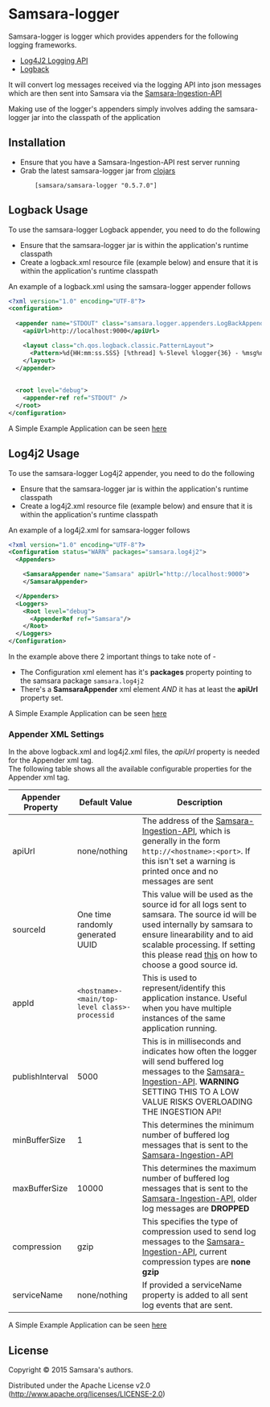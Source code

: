 # Samsara-logger
Samsara-logger is logger which provides appenders for the following logging frameworks.  
* [Log4J2 Logging API](http://logging.apache.org/log4j/2.x/)   
* [Logback](http://logback.qos.ch/)   


It will convert log messages received via the logging API into json messages which are then sent into Samsara via the [Samsara-Ingestion-API](https://github.com/samsara/samsara/ingestion-api)

Making use of the logger's appenders simply involves adding the samsara-logger jar into the classpath of the application

## Installation
* Ensure that you have a Samsara-Ingestion-API rest server running
* Grab the latest samsara-logger jar from [clojars](https://clojars.org/samsara/samsara-logger)
  ```
      [samsara/samsara-logger "0.5.7.0"]
  ```


## Logback Usage
To use the samsara-logger Logback appender, you need to do the following
 - Ensure that the samsara-logger jar is within the application's runtime classpath
 - Create a logback.xml resource file (example below) and ensure that it is within the application's runtime classpath

An example of a logback.xml using the samsara-logger appender follows
```xml
<?xml version="1.0" encoding="UTF-8"?>
<configuration>
 
  <appender name="STDOUT" class="samsara.logger.appenders.LogBackAppender">
    <apiUrl>http://localhost:9000</apiUrl>  

    <layout class="ch.qos.logback.classic.PatternLayout">
      <Pattern>%d{HH:mm:ss.SSS} [%thread] %-5level %logger{36} - %msg%n</Pattern>
    </layout>
  </appender>
   
 
  <root level="debug">
    <appender-ref ref="STDOUT" />
  </root>
</configuration>
```

A Simple Example Application can be seen [here](./examples/logback/README.md)   


## Log4j2 Usage
To use the samsara-logger Log4j2 appender, you need to do the following
 - Ensure that the samsara-logger jar is within the application's runtime classpath
 - Create a log4j2.xml resource file (example below) and ensure that it is within the application's runtime classpath

An example of a log4j2.xml for samsara-logger follows
```xml
<?xml version="1.0" encoding="UTF-8"?>
<Configuration status="WARN" packages="samsara.log4j2">
  <Appenders>

    <SamsaraAppender name="Samsara" apiUrl="http://localhost:9000">
    </SamsaraAppender>

  </Appenders>
  <Loggers>
    <Root level="debug">
      <AppenderRef ref="Samsara"/>
    </Root>
  </Loggers>
</Configuration>
```

In the example above there 2 important things to take note of -
 - The Configuration xml element has it's **packages** property pointing to the samsara package ``samsara.log4j2``
 - There's a **SamsaraAppender** xml element *AND* it has at least the **apiUrl** property set.

A Simple Example Application can be seen [here](./examples/log4j2/README.md)   



### Appender XML Settings

In the above logback.xml and log4j2.xml files, the *apiUrl* property is needed for the Appender xml tag.   
The following table shows all the available configurable properties for the Appender xml tag.  

|Appender Property | Default Value | Description |
|-------------------------|---------------|-------------|
|apiUrl      |none/nothing  | The address of the [Samsara-Ingestion-API](https://github.com/samsara/samsara/ingestion-api), which is generally in the form ``http://<hostname>:<port>``. If this isn't set a warning is printed once and no messages are sent|
|sourceId    | One time randomly generated UUID | This value will be used as the source id for all logs sent to samsara. The source id will be used internally by samsara to ensure linearability and to aid scalable processing. If setting this please read [this](/docs/design/events-spec.md) on how to choose a good source id. |
|appId    | `<hostname>-<main/top-level class>-processid` | This is used to represent/identify this application instance. Useful when you have multiple instances of the same application running. |
|publishInterval | 5000  | This is in milliseconds and indicates how often the logger will send buffered log messages to the [Samsara-Ingestion-API](https://github.com/samsara/samsara/ingestion-api). **WARNING** SETTING THIS TO A LOW VALUE RISKS OVERLOADING THE INGESTION API! |
|minBufferSize | 1  | This determines the minimum number of buffered log messages that is sent to the  [Samsara-Ingestion-API](https://github.com/samsara/samsara/ingestion-api) |
|maxBufferSize | 10000  | This determines the maximum number of buffered log messages that is sent to the  [Samsara-Ingestion-API](https://github.com/samsara/samsara/ingestion-api), older log messages are **DROPPED** |
|compression | gzip | This specifies the type of compression used to send log messages to the  [Samsara-Ingestion-API](https://github.com/samsara/samsara/ingestion-api), current compression types are **none gzip** |
|serviceName | none/nothing | If provided a serviceName property is added to all sent log events that are sent. |

A Simple Example Application can be seen [here](./examples/logback/README.md)


## License

Copyright © 2015 Samsara's authors.

Distributed under the Apache License v2.0 (http://www.apache.org/licenses/LICENSE-2.0)
